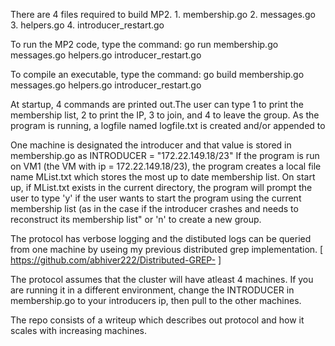 There are 4 files required to build MP2.
    1. membership.go
    2. messages.go
    3. helpers.go
    4. introducer_restart.go

To run the MP2 code, type the command:
    go run membership.go messages.go helpers.go introducer_restart.go

To compile an executable, type the command:
    go build membership.go messages.go helpers.go introducer_restart.go

At startup, 4 commands are printed out.The user can type 1 to print the membership list, 2 to print the IP, 3 to join,
and 4 to leave the group. As the program is running, a logfile named logfile.txt is created and/or appended to

One machine is designated the introducer and that value is stored in membership.go as INTRODUCER = "172.22.149.18/23"
If the program is run on VM1 (the VM with ip = 172.22.149.18/23), the program creates a local file name MList.txt which stores
the most up to date membership list. On start up, if MList.txt exists in the current directory, the program will prompt the user
to type 'y' if the user wants to start the program using the current membership list (as in the case if the introducer crashes and
needs to reconstruct its membership list" or 'n' to create a new group.

The protocol has verbose logging and the distibuted logs can be queried from one machine by useing my previous distributed grep implementation. [ https://github.com/abhiver222/Distributed-GREP- ]


The protocol assumes that the cluster will have atleast 4 machines. If you are running it in a different environment, change the INTRODUCER in membership.go to your introducers ip, then pull to the other machines. 

The repo consists of a writeup which describes out protocol and how it scales with increasing machines.